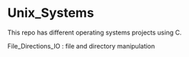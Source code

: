 # Unix_Systems
This repo has different operating systems projects using C.

File_Directions_IO : file and directory manipulation
